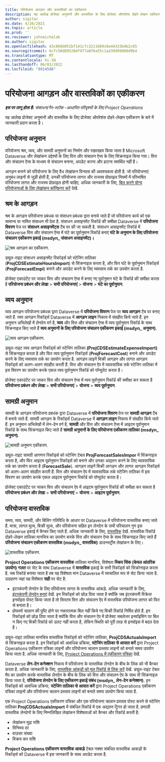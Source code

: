 ```yaml
---
title: परियोजना आगड़न और वास्तविकों का एकीकरण
description: यह आलेख प्रोजेक्ट अनुमानों और वास्तविक के लिए प्रोजेक्ट ऑपरेशंस दोहरे-लेखन एकीकरण के बारे में जानकारी प्रदान करता है।
author: sigitac
ms.date: 4/26/2021
ms.topic: article
ms.prod: ''
ms.reviewer: johnmichalak
ms.author: sigitac
ms.openlocfilehash: 43c868b051bf141cfc3211669c0a44333b4b2c65
ms.sourcegitcommit: 6cfc50d89528df977a8f6a55c1ad39d99800d9b4
ms.translationtype: MT
ms.contentlocale: hi-IN
ms.lasthandoff: 06/03/2022
ms.locfileid: "8914588"
---
```

# <a name="project-estimates-and-actuals-integration"></a>परियोजना आगड़न और वास्तविकों का एकीकरण

_**इस पर लागू होता है:** संसाधन/गैर-स्टॉक -आधारित परिदृश्यों के लिए Project Operations_

यह आलेख प्रोजेक्ट अनुमानों और वास्तविक के लिए प्रोजेक्ट ऑपरेशंस दोहरे-लेखन एकीकरण के बारे में जानकारी प्रदान करता है।

## <a name="project-estimates"></a>परियोजना अनुमान

परियोजना श्रम, व्यय, और सामग्री अनुमानों का निर्माण और रखरखाव किया जाता है Microsoft Dataverse और लेखांकन उद्देश्यों के लिए वित्त और संचालन ऐप्स के लिए सिंक्रनाइज़ किया गया। वित्त और संचालन ऐप्स के माध्यम से संचालन बनाना, अपडेट करना और हटाना समर्थित नहीं है।

आगड़न बनाने को परियोजना के लिए वैध लेखांकन विन्यास की आवश्यकता होती है. जो परियोजनाएं अनुबंध लाइनों से जुड़ी होती हैं, उनकी परियोजना लागत और राजस्व प्रोफ़ाइल नियमों में परिभाषित परियोजना लागत और राजस्व प्रोफ़ाइल होनी चाहिए. अधिक जानकारी के लिए, [बिल करने योग्य परियोजनाओं के लिए लेखांकन कॉन्फ़िगर करें](../project-accounting/configure-accounting-billable-projects.md#configure-project-cost-and-revenue-profile-rules) देखें.

## <a name="labor-estimates"></a>श्रम के आगड़न

श्रम के आगड़न परियोजना प्रबंधक या संसाधन प्रबंधक द्वारा बनाये जाते हैं जो परियोजना कार्य को एक सामान्य या नामित संसाधन भी देता है. संसाधन असाइनमेंट रिकॉर्ड की समीक्षा Dataverse में **परियोजना विवरण** पेज पर **संसाधन असाइनमेंट्स** टैब पर की जा सकती है. संसाधन असाइनमेंट रिकॉर्ड में Dataverse वित्त और संचालन ऐप्स में घंटे का पूर्वानुमान रिकॉर्ड बनाएं **घंटे के अनुमान के लिए परियोजना संचालन एकीकरण इकाई (msdyn\_ संसाधन असाइनमेंट)।**

   ![श्रम आगड़न का एकीकरण.](./Media/DW4LaborEstimates.png)

ड्यूल-राइट संसाधन असाइनमेंट रिकॉर्ड्स को स्टेजिंग तालिका (**ProjCDSEstimateHoursImport**) से सिंक्रनाइज़ करता है, और फिर घंटे के पूर्वानुमान रिकॉर्ड्स (**ProjForecastEmpl**) बनाने और अपडेट करने के लिए व्यवसाय तर्क का उपयोग करता है.

प्रोजेक्ट एकाउंटेंट पर जाकर वित्त और संचालन ऐप्स में बनाए गए पूर्वानुमान घंटे के रिकॉर्ड की समीक्षा करता है **परियोजना प्रबंधन और लेखा** > **सभी परियोजनाएं** > **योजना** > **घंटे का पूर्वानुमान**.

## <a name="expense-estimates"></a>व्यय अनुमान

व्यय आगड़न परियोजना प्रबंधक द्वारा Dataverse में **परियोजना विवरण** पेज पर **व्यय आगड़न** टैब पर बनाए जाते हैं. व्यय आगड़न रिकॉर्ड्स Dataverse में **आगड़न लाइन** निकाय में संग्रहीत किये जाते हैं. इन अनुमान अभिलेखों में लेनदेन वर्ग है, **व्यय** और वित्त और संचालन ऐप्स में व्यय पूर्वानुमान रिकॉर्ड के साथ सिंक्रनाइज़ किए जाते हैं **व्यय अनुमानों के लिए परियोजना संचालन एकीकरण इकाई (msdyn\_ अनुमान)**.

   ![व्यय आगड़न एकीकरण.](./Media/DW4ExpenseEstimates.png)

ड्यूल-राइट व्यय आगड़न रिकॉर्ड्स को स्टेजिंग तालिका **(ProjCDSEstimateExpenseImport)** से सिंक्रनाइज़ करता है और फिर व्यय पूर्वानुमान रिकॉर्ड्स (**ProjForecastCost**) बनाने और अपडेट करने के लिए व्यवसाय तर्क का उपयोग करता है. आगड़न लाइनें बिक्री आगड़न और लागत आगड़न रिकॉर्ड्स को अलग-अलग संग्रहीत करती हैं. वित्त और संचालन ऐप में व्यावसायिक तर्क स्टेजिंग तालिका में इस विवरण का उपयोग करके एकल व्यय पूर्वानुमान रिकॉर्ड को पॉप्युलेट करता है।

प्रोजेक्ट एकाउंटेंट पर जाकर वित्त और संचालन ऐप्स में व्यय पूर्वानुमान रिकॉर्ड की समीक्षा कर सकता है **परियोजना प्रबंधन और लेखा** > **सभी परियोजनाएं** > **योजना** > **व्यय पूर्वानुमान**.

## <a name="material-estimates"></a>सामग्री अनुमान

सामग्री के आगड़न परियोजना प्रबधंक द्वारा Dataverse में **परियोजना विवरण** पेज पर **सामग्री आगड़न** टैब में बनाये जाते हैं. सामग्री आगड़न के रिकॉर्ड्स Dataverse में **आगड़न लाइन** निकाय में संग्रहीत किये जाते हैं. इन अनुमान अभिलेखों में लेन-देन वर्ग है, **सामग्री** और वित्त और संचालन ऐप्स में आइटम पूर्वानुमान रिकॉर्ड के साथ सिंक्रनाइज़ किए जाते हैं **सामग्री अनुमानों के लिए परियोजना एकीकरण तालिका (msdyn\_ अनुमान)**.

   ![सामग्री अनुमान एकीकरण.](./Media/DW4MaterialEstimates.png)

ड्यूल-राइट सामग्री आगणन रिकॉर्ड्स को स्टेजिंग टेबल **ProjForecastSalesImpor** में सिंक्रनाइज़ करता है, और फिर आइटम पूर्वानुमान रिकॉर्ड्स को बनाने और उनका अद्यतन करने के लिए व्यावसायिक तर्क का उपयोग करता है (**ForecastSale**). आगड़न लाइनें बिक्री आगड़न और लागत आगड़न रिकॉर्ड्स को अलग-अलग संग्रहीत करती हैं. वित्त और संचालन ऐप में व्यावसायिक तर्क स्टेजिंग तालिका में इस विवरण का उपयोग करके एकल आइटम पूर्वानुमान रिकॉर्ड को पॉप्युलेट करता है।

प्रोजेक्ट एकाउंटेंट पर जाकर वित्त और संचालन ऐप में आइटम पूर्वानुमान रिकॉर्ड की समीक्षा कर सकता है **परियोजना प्रबंधन और लेखा** > **सभी परियोजनाएं** > **योजना** > **आइटम पूर्वानुमान**.

## <a name="project-actuals"></a>परियोजना वास्तविक

समय, व्यय, सामग्री, और बिलिंग गतिविधि के आधार पर Dataverse में परियोजना वास्तविक बनाए जाते हैं. मात्रा, लागत मूल्य, बिक्री मूल्य, और परियोजना सहित इन लेनदेन के सभी परिचालन गुण इस Dataverse इकाई में कैप्चर किए जाते हैं. अधिक जानकारी के लिए, [वास्तविक](../actuals/actuals-overview.md) देखें. वास्तविक रिकॉर्ड दोहरे-लेखन तालिका मानचित्र का उपयोग करके वित्त और संचालन ऐप्स के साथ सिंक्रनाइज़ किए जाते हैं **परियोजना संचालन एकीकरण वास्तविक (msdyn\_ वास्तविक)** डाउनस्ट्रीम लेखांकन के लिए।

   ![वास्तविक एकीकरण.](./Media/DW4Actuals.png)

**Project Operations एकीकरण वास्तविक** तालिका मानचित्र, विशेषता **स्किप सिंक (केवल आंतरिक उपयोग)** **गलत** पर सेट के साथ Dataverse में  **वास्तविक** इकाई के सभी रिकॉर्ड्स को सिंक्रोनाइज़ करता है. जब रिकॉर्ड बनाया जाता है तब यह विशेषता मान Dataverse में स्वचालित रूप से सेट किया जाता है. उदाहरण जहां यह विशेषता **सही** पर सेट है:

  - इंटरकंपनी लेनदेन के लिए परियोजना लागत के वास्तविक आंकड़े. अधिक जानकारी के लिए, [इंटरकंपनी लेनदेन बनाएं](../project-accounting/create-intercompany-transactions.md) देखें. इन रिकॉर्ड्स को छोड़ दिया जाता है क्योंकि जब इंटरकंपनी विक्रेता इनवॉइस पोस्ट किया जाता है तो सिस्टम वित्त और संचालन ऐप में वास्तविक परियोजना लागत को फिर से बनाता है।
  - प्रोफार्मा चालान की पुष्टि होने पर नकारात्मक बिल नहीं किये गए बिक्री रिकॉर्ड निर्मित होते हैं. इन रिकॉर्ड्स को छोड़ दिया जाता है क्योंकि वित्त और संचालन ऐप में प्रोजेक्ट सबलेजर इनवॉइसिंग पर बिल न किए गए बिक्री रिकॉर्ड को उलट नहीं करता है, लेकिन स्थिति को पूरी तरह से इनवॉइस में बदल देता है।

ड्यूल-राइट तालिका मानचित्र वास्तविक रिकॉर्ड्स को स्टेजिंग तालिका, **ProjCDSActualsImport** से सिंक्रनाइज़ करता है. इन रिकॉर्ड्स को आवधिक प्रक्रिया, **स्टेजिंग तालिका से आयात करें** द्वारा Project Operations एकीकरण पत्रिका लाइनों और परियोजना चालान प्रस्ताव लाइनों को बनाते समय उपयोग किया जाता है. अधिक जानकारी के लिए, [Project Operations में एकीकरण पत्रिका](../project-accounting/project-operations-integration-journal.md) देखें.

Dataverse **लेन-देन कनेक्शन** निकाय में परियोजना के वास्तविक लेनदेन के बीच के लिंक को भी कैप्चर करता है. अधिक जानकारी के लिए, [वास्तविक आंकड़ों को मूल रिकॉर्ड से लिंक करें](../actuals/linkingactuals.md) देखें. ड्यूल-राइट टेबल मैप का उपयोग करके वास्तविक लेनदेन के बीच के लिंक को वित्त और संचालन ऐप के साथ भी सिंक्रनाइज़ किया जाता है, **परियोजना लेनदेन के लिए एकीकरण इकाई संबंध (msdyn\_ लेन-देन कनेक्शन)**. इन रिकॉर्ड्स को आवधिक प्रक्रिया, **स्टेजिंग तालिका से आयात करें** द्वारा Project Operations एकीकरण पत्रिका लाइनों और परियोजना चालान प्रस्ताव लाइनों को बनाते समय उपयोग किया जाता है.

एक Project Operations एकीकरण पत्रिका और एक परियोजना चालान प्रस्ताव पोस्ट करने से स्टेजिंग तालिका **ProjCDSActualsImport** में संबंधित रिकॉर्ड में एक अद्यतन ट्रिगर हो जाता है. प्रणाली वास्तविक लेनदेनों के लिए निम्नलिखित लेखांकन विशेषताओं को कैप्चर और रिकॉर्ड करती है:

- लेखांकन मुद्रा राशि
- विनिमय दर
- वाउचर संख्या
- विक्रय कर राशि

**Project Operations एकीकरण वास्तविक आकड़े** टेबल नक्शा संबंधित वास्तविक आकड़ों के रिकॉर्ड्स को Dataverse में इस जानकारी के साथ अपडेट करता है.
